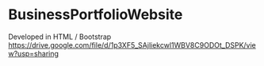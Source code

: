 # BusinessPortfolioWebsite
Developed in HTML / Bootstrap
https://drive.google.com/file/d/1p3XF5_SAjliekcwl1WBV8C9ODOt_DSPK/view?usp=sharing
